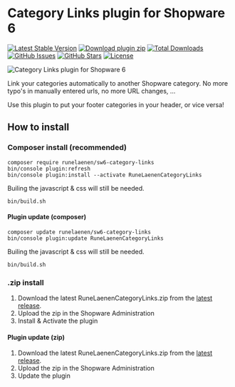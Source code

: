 # Category Links plugin for Shopware 6

[![Latest Stable Version](https://img.shields.io/github/v/release/runelaenen/sw6-category-links?color=lightblue&label=stable&logo=github)](//packagist.org/packages/runelaenen/sw6-category-links)
[![Download plugin zip](https://img.shields.io/github/v/release/runelaenen/sw6-category-links.svg?label=.zip%20download&logo=github)](https://github.com/runelaenen/sw6-category-links/releases/latest)
[![Total Downloads](https://img.shields.io/packagist/dt/runelaenen/sw6-category-links?label=packagist%20downloads&logo=composer)](//packagist.org/packages/runelaenen/sw6-category-links)
[![GitHub Issues](https://img.shields.io/github/issues/runelaenen/sw6-category-links?logo=github)](https://github.com/runelaenen/sw6-category-links/issues)
[![GitHub Stars](https://img.shields.io/github/stars/runelaenen/sw6-category-links?logo=github)](https://github.com/runelaenen/sw6-category-links/stargazers)
[![License](https://poser.pugx.org/runelaenen/sw6-category-links/license)](//packagist.org/packages/runelaenen/sw6-category-links)

![Category Links plugin for Shopware 6](https://user-images.githubusercontent.com/3930922/109384793-9529e600-78ef-11eb-9927-b0a89867e26f.png)

Link your categories automatically to another Shopware category. No more typo's in manually entered urls, no more URL changes, ...

Use this plugin to put your footer categories in your header, or vice versa!

## How to install
### Composer install (recommended)
```
composer require runelaenen/sw6-category-links
bin/console plugin:refresh
bin/console plugin:install --activate RuneLaenenCategoryLinks
```
Builing the javascript & css will still be needed.
```
bin/build.sh
```
#### Plugin update (composer)
```
composer update runelaenen/sw6-category-links
bin/console plugin:update RuneLaenenCategoryLinks
```
Builing the javascript & css will still be needed.
```
bin/build.sh
```

### .zip install
1. Download the latest RuneLaenenCategoryLinks.zip from the [latest release](https://github.com/runelaenen/sw6-category-links/releases/latest).
2. Upload the zip in the Shopware Administration
3. Install & Activate the plugin

#### Plugin update (zip)
1. Download the latest RuneLaenenCategoryLinks.zip from the [latest release](https://github.com/runelaenen/sw6-category-links/releases/latest).
2. Upload the zip in the Shopware Administration
3. Update the plugin
